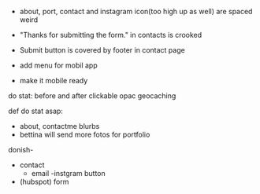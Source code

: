 

- about, port, contact and instagram icon(too high up as well) are spaced weird
- "Thanks for submitting the form." in contacts is crooked
- Submit button is covered by footer in contact page

- add menu for mobil app
- make it mobile ready


do stat:
before and after clickable opac
geocaching

def do stat asap:
- about, contactme blurbs
- bettina will send more fotos for portfolio


donish-
- contact
  - email
  -instgram button
- (hubspot) form
